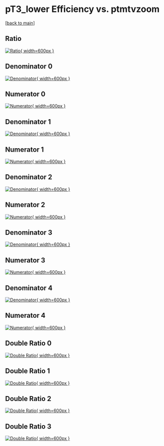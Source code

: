 # pT3_lower Efficiency vs. ptmtvzoom

[[back to main](./)]



## Ratio

[![Ratio](../mtv/var/pT3_lower_xtr_11_-1_eff_ptmtvzoom.png){ width=600px }](../mtv/var/pT3_lower_xtr_11_-1_eff_ptmtvzoom.pdf)

## Denominator 0

[![Denominator](../mtv/den/pT3_lower_xtr_11_-1_eff_ptmtvzoom_den0.png){ width=600px }](../mtv/den/pT3_lower_xtr_11_-1_eff_ptmtvzoom_den0.pdf)

## Numerator 0

[![Numerator](../mtv/num/pT3_lower_xtr_11_-1_eff_ptmtvzoom_num0.png){ width=600px }](../mtv/num/pT3_lower_xtr_11_-1_eff_ptmtvzoom_num0.pdf)

## Denominator 1

[![Denominator](../mtv/den/pT3_lower_xtr_11_-1_eff_ptmtvzoom_den1.png){ width=600px }](../mtv/den/pT3_lower_xtr_11_-1_eff_ptmtvzoom_den1.pdf)

## Numerator 1

[![Numerator](../mtv/num/pT3_lower_xtr_11_-1_eff_ptmtvzoom_num1.png){ width=600px }](../mtv/num/pT3_lower_xtr_11_-1_eff_ptmtvzoom_num1.pdf)

## Denominator 2

[![Denominator](../mtv/den/pT3_lower_xtr_11_-1_eff_ptmtvzoom_den2.png){ width=600px }](../mtv/den/pT3_lower_xtr_11_-1_eff_ptmtvzoom_den2.pdf)

## Numerator 2

[![Numerator](../mtv/num/pT3_lower_xtr_11_-1_eff_ptmtvzoom_num2.png){ width=600px }](../mtv/num/pT3_lower_xtr_11_-1_eff_ptmtvzoom_num2.pdf)

## Denominator 3

[![Denominator](../mtv/den/pT3_lower_xtr_11_-1_eff_ptmtvzoom_den3.png){ width=600px }](../mtv/den/pT3_lower_xtr_11_-1_eff_ptmtvzoom_den3.pdf)

## Numerator 3

[![Numerator](../mtv/num/pT3_lower_xtr_11_-1_eff_ptmtvzoom_num3.png){ width=600px }](../mtv/num/pT3_lower_xtr_11_-1_eff_ptmtvzoom_num3.pdf)

## Denominator 4

[![Denominator](../mtv/den/pT3_lower_xtr_11_-1_eff_ptmtvzoom_den4.png){ width=600px }](../mtv/den/pT3_lower_xtr_11_-1_eff_ptmtvzoom_den4.pdf)

## Numerator 4

[![Numerator](../mtv/num/pT3_lower_xtr_11_-1_eff_ptmtvzoom_num4.png){ width=600px }](../mtv/num/pT3_lower_xtr_11_-1_eff_ptmtvzoom_num4.pdf)

## Double Ratio 0

[![Double Ratio](../mtv/ratio/pT3_lower_xtr_11_-1_eff_ptmtvzoom_ratio0.png){ width=600px }](../mtv/ratio/pT3_lower_xtr_11_-1_eff_ptmtvzoom_ratio0.pdf)

## Double Ratio 1

[![Double Ratio](../mtv/ratio/pT3_lower_xtr_11_-1_eff_ptmtvzoom_ratio1.png){ width=600px }](../mtv/ratio/pT3_lower_xtr_11_-1_eff_ptmtvzoom_ratio1.pdf)

## Double Ratio 2

[![Double Ratio](../mtv/ratio/pT3_lower_xtr_11_-1_eff_ptmtvzoom_ratio2.png){ width=600px }](../mtv/ratio/pT3_lower_xtr_11_-1_eff_ptmtvzoom_ratio2.pdf)

## Double Ratio 3

[![Double Ratio](../mtv/ratio/pT3_lower_xtr_11_-1_eff_ptmtvzoom_ratio3.png){ width=600px }](../mtv/ratio/pT3_lower_xtr_11_-1_eff_ptmtvzoom_ratio3.pdf)

